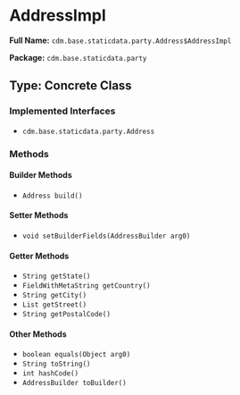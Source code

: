 # AddressImpl

**Full Name:** `cdm.base.staticdata.party.Address$AddressImpl`

**Package:** `cdm.base.staticdata.party`

## Type: Concrete Class

### Implemented Interfaces

- `cdm.base.staticdata.party.Address`

### Methods

#### Builder Methods

- `Address build()`

#### Setter Methods

- `void setBuilderFields(AddressBuilder arg0)`

#### Getter Methods

- `String getState()`
- `FieldWithMetaString getCountry()`
- `String getCity()`
- `List getStreet()`
- `String getPostalCode()`

#### Other Methods

- `boolean equals(Object arg0)`
- `String toString()`
- `int hashCode()`
- `AddressBuilder toBuilder()`

